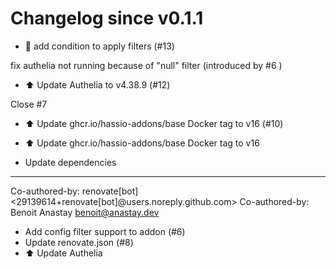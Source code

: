 # Changelog since v0.1.1
- 🐛 add condition to apply filters (#13)

fix authelia not running because of "null" filter (introduced by #6 ) 
- ⬆️ Update Authelia to v4.38.9 (#12)

Close #7 
- ⬆️ Update ghcr.io/hassio-addons/base Docker tag to v16 (#10)

* ⬆️ Update ghcr.io/hassio-addons/base Docker tag to v16

* Update dependencies

---------

Co-authored-by: renovate[bot] <29139614+renovate[bot]@users.noreply.github.com>
Co-authored-by: Benoit Anastay <benoit@anastay.dev> 
- Add config filter support to addon (#6) 
- Update renovate.json (#8) 
- ⬆️ Update Authelia 
